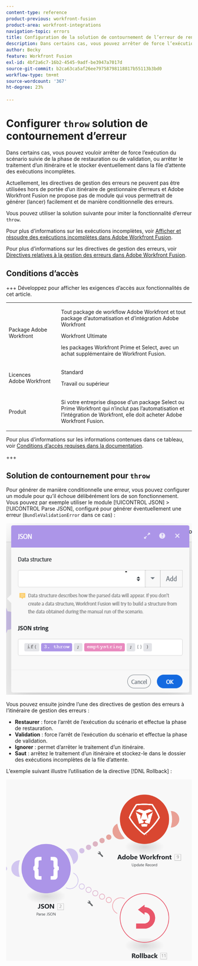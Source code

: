 ```yaml
---
content-type: reference
product-previous: workfront-fusion
product-area: workfront-integrations
navigation-topic: errors
title: Configuration de la solution de contournement de l’erreur de renvoi
description: Dans certains cas, vous pouvez arrêter de force l’exécution du scénario suivie de la phase Restauration ou Engagement ou arrêter le traitement d’un itinéraire et éventuellement le stocker dans la file d’attente Afficher et résoudre les exécutions incomplètes dans Adobe Workfront Fusion.
author: Becky
feature: Workfront Fusion
exl-id: 4bf2a6c7-16b2-4545-9adf-be3947a7017d
source-git-commit: b2ca63ca5af26ee79758798118817b55113b3bd0
workflow-type: tm+mt
source-wordcount: '367'
ht-degree: 23%

---
```


# Configurer `throw` solution de contournement d’erreur

Dans certains cas, vous pouvez vouloir arrêter de force l’exécution du scénario suivie de la phase de restauration ou de validation, ou arrêter le traitement d’un itinéraire et le stocker éventuellement dans la file d’attente des exécutions incomplètes.

Actuellement, les directives de gestion des erreurs ne peuvent pas être utilisées hors de portée d’un itinéraire de gestionnaire d’erreurs et Adobe Workfront Fusion ne propose pas de module qui vous permettrait de générer (lancer) facilement et de manière conditionnelle des erreurs.

Vous pouvez utiliser la solution suivante pour imiter la fonctionnalité d’erreur `throw`.

Pour plus d’informations sur les exécutions incomplètes, voir [Afficher et résoudre des exécutions incomplètes dans Adobe Workfront Fusion](/help/workfront-fusion/manage-scenarios/view-and-resolve-incomplete-executions.md).

Pour plus d’informations sur les directives de gestion des erreurs, voir [Directives relatives à la gestion des erreurs dans Adobe Workfront Fusion](/help/workfront-fusion/references/errors/directives-for-error-handling.md).

## Conditions d’accès

+++ Développez pour afficher les exigences d’accès aux fonctionnalités de cet article.

<table style="table-layout:auto">
 <col> 
 <col> 
 <tbody> 
  <tr> 
   <td role="rowheader">Package Adobe Workfront</td> 
   <td> <p>Tout package de workflow Adobe Workfront et tout package d’automatisation et d’intégration Adobe Workfront</p><p>Workfront Ultimate</p><p>les packages Workfront Prime et Select, avec un achat supplémentaire de Workfront Fusion.</p> </td> 
  </tr> 
  <tr data-mc-conditions=""> 
   <td role="rowheader">Licences Adobe Workfront</td> 
   <td> <p>Standard</p><p>Travail ou supérieur</p> </td> 
  </tr> 
  <tr> 
   <td role="rowheader">Produit</td> 
   <td>
   <p>Si votre entreprise dispose d’un package Select ou Prime Workfront qui n’inclut pas l’automatisation et l’intégration de Workfront, elle doit acheter Adobe Workfront Fusion.</li></ul>
   </td> 
  </tr>
 </tbody> 
</table>

Pour plus d’informations sur les informations contenues dans ce tableau, voir [Conditions d’accès requises dans la documentation](/help/workfront-fusion/references/licenses-and-roles/access-level-requirements-in-documentation.md).

+++

## Solution de contournement pour `throw`

Pour générer de manière conditionnelle une erreur, vous pouvez configurer un module pour qu’il échoue délibérément lors de son fonctionnement. Vous pouvez par exemple utiliser le module [!UICONTROL JSON] > [!UICONTROL Parse JSON], configuré pour générer éventuellement une erreur (`BundleValidationError` dans ce cas) :

![ Erreur JSON ](assets/json-parse-json.png)

Vous pouvez ensuite joindre l’une des directives de gestion des erreurs à l’itinéraire de gestion des erreurs :

* **Restaurer** : force l’arrêt de l’exécution du scénario et effectue la phase de restauration.
* **Validation** : force l’arrêt de l’exécution du scénario et effectue la phase de validation.
* **Ignorer** : permet d’arrêter le traitement d’un itinéraire.
* **Saut** : arrêtez le traitement d’un itinéraire et stockez-le dans le dossier des exécutions incomplètes de la file d’attente.

L’exemple suivant illustre l’utilisation de la directive [!DNL Rollback] :

![directive de restauration](assets/rollback-directive.png)
